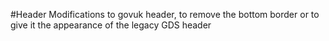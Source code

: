 #Header
Modifications to govuk header, to remove the bottom border or to give it the appearance of the legacy GDS header
